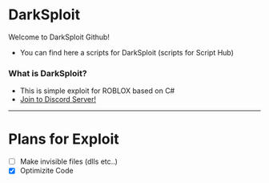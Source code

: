 # DarkSploit
Welcome to DarkSploit Github!
- You can find here a scripts for DarkSploit (scripts for Script Hub)
### What is DarkSploit?
- This is simple exploit for ROBLOX based on C# 
- [Join to Discord Server!](https://discord.gg/CgJvt4k)
____
# Plans for Exploit
- [ ] Make invisible files (dlls etc..)
- [X] Optimizite Code 
